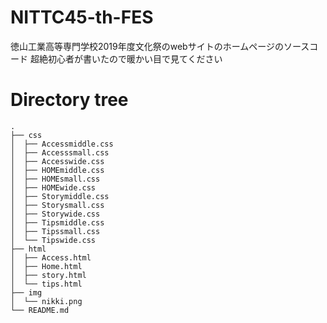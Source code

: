 # NITTC45-th-FES
徳山工業高等専門学校2019年度文化祭のwebサイトのホームページのソースコード
超絶初心者が書いたので暖かい目で見てください

# Directory tree
```
.
├── css
│  ├── Accessmiddle.css
│  ├── Accesssmall.css
│  ├── Accesswide.css
│  ├── HOMEmiddle.css
│  ├── HOMEsmall.css
│  ├── HOMEwide.css
│  ├── Storymiddle.css
│  ├── Storysmall.css
│  ├── Storywide.css
│  ├── Tipsmiddle.css
│  ├── Tipssmall.css
│  └── Tipswide.css
├── html
│  ├── Access.html
│  ├── Home.html
│  ├── story.html
│  └── tips.html
├── img
│  └── nikki.png
└── README.md
```

